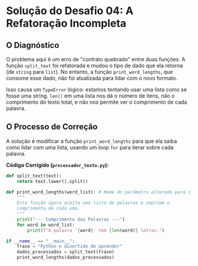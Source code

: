 # Solução do Desafio 04: A Refatoração Incompleta

## O Diagnóstico
O problema aqui é um erro de "contrato quebrado" entre duas funções. A função `split_text` foi refatorada e mudou o tipo de dado que ela retorna (de `string` para `list`). No entanto, a função `print_word_lengths`, que consome esse dado, não foi atualizada para lidar com o novo formato.

Isso causa um `TypeError` lógico: estamos tentando usar uma lista como se fosse uma string. `len()` em uma lista nos dá o número de itens, não o comprimento do texto total, e não nos permite ver o comprimento de cada palavra.

## O Processo de Correção
A solução é modificar a função `print_word_lengths` para que ela saiba como lidar com uma lista, usando um loop `for` para iterar sobre cada palavra.

**Código Corrigido (`processador_texto.py`):**
```python
def split_text(text):
    return text.lower().split()

def print_word_lengths(word_list): # Nome do parâmetro alterado para clareza
    """
    Esta função agora aceita uma lista de palavras e imprime o
    comprimento de cada uma.
    """
    print("--- Comprimento das Palavras ---")
    for word in word_list:
        print(f"A palavra '{word}' tem {len(word)} letras.")

if __name__ == "__main__":
    frase = "Python e divertido de aprender"
    dados_processados = split_text(frase)
    print_word_lengths(dados_processados)